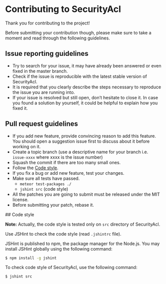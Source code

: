
# Contributing to SecurityAcl

Thank you for contributing to the project!

Before submitting your contribution though, please make sure to take a moment and read through the following guidelines.


## Issue reporting guidelines

- Try to search for your issue, it may have already been answered or even fixed in the master branch.
- Check if the issue is reproducible with the latest stable version of SecurityAcl.
- It is required that you clearly describe the steps necessary to reproduce the issue you are running into.
- If your issue is resolved but still open, don’t hesitate to close it. In case you found a solution by yourself, it could be helpful to explain how you fixed it.

## Pull request guidelines


- If you add new feature, provide convincing reason to add this feature. You should open a suggestion issue first to discuss about it before working on it.
- Create a topic branch (use a descriptive name for your branch i.e. `issue-xxxx` where xxxx is the issue number)
- Squash the commit if there are too many small ones.
- Follow the [Code style](#code-style).
- If you fix a bug or add new feature, test your changes.
- Make sure all tests have passed.
    * `meteor test-packages ./`
    * `jshint src` (code style)
- All the patches you are going to submit must be released under the MIT license.
- Before submitting your patch, rebase it.

<a name="code-style">
## Code style

**Note:** Actually, the code style is tested only on `src` directory of SecurityAcl.


Use JSHint to check the code style (read `.jshintrc` file).

JSHint is published to npm, the package manager for the Node.js. You may install JSHint globally using the following command:
```sh
$ npm install -g jshint
```

To check code style of SecurityAcl, use the following command:
```sh
$ jshint src
```
